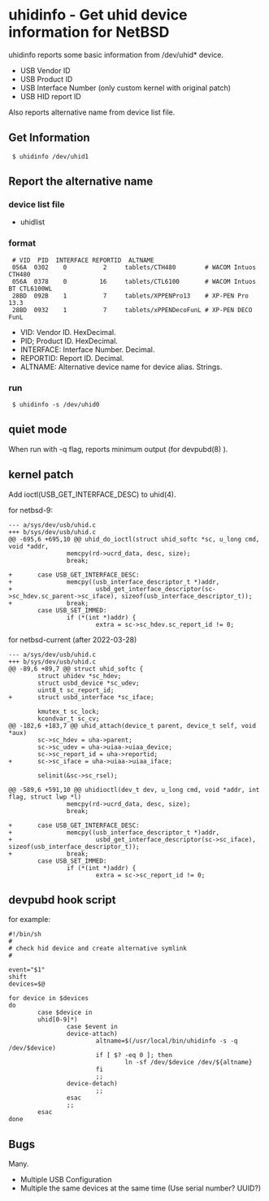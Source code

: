 # uhidinfo - Get uhid device information for NetBSD
uhidinfo reports some basic information from /dev/uhid* device.

   - USB Vendor ID
   - USB Product ID
   - USB Interface Number (only custom kernel with original patch)
   - USB HID report ID

Also reports alternative name from device list file.

## Get Information

```
 $ uhidinfo /dev/uhid1
```
 
## Report the alternative name
### device list file 
 - uhidlist

### format

```
 # VID  PID  INTERFACE REPORTID  ALTNAME
 056A  0302    0          2     tablets/CTH480        # WACOM Intuos CTH480
 056A  0378    0         16     tablets/CTL6100       # WACOM Intuos BT CTL6100WL
 28BD  092B    1          7     tablets/XPPENPro13    # XP-PEN Pro 13.3
 28BD  0932    1          7     tablets/xPPENDecoFunL # XP-PEN DECO FunL
```

 - VID: Vendor ID. HexDecimal.
 - PID; Product ID. HexDecimal.
 - INTERFACE: Interface Number. Decimal.
 - REPORTID: Report ID. Decimal.
 - ALTNAME: Alternative device name for device alias. Strings.

### run

```
 $ uhidinfo -s /dev/uhid0
```

## quiet mode

When run with -q flag, reports minimum output (for devpubd(8) ).

## kernel patch

Add ioctl(USB_GET_INTERFACE_DESC) to uhid(4).

for netbsd-9:
```
--- a/sys/dev/usb/uhid.c
+++ b/sys/dev/usb/uhid.c
@@ -695,6 +695,10 @@ uhid_do_ioctl(struct uhid_softc *sc, u_long cmd, void *addr,
                memcpy(rd->ucrd_data, desc, size);
                break;

+       case USB_GET_INTERFACE_DESC:
+               memcpy((usb_interface_descriptor_t *)addr,
+                       usbd_get_interface_descriptor(sc->sc_hdev.sc_parent->sc_iface), sizeof(usb_interface_descriptor_t));
+               break;
        case USB_SET_IMMED:
                if (*(int *)addr) {
                        extra = sc->sc_hdev.sc_report_id != 0;
```

for netbsd-current (after 2022-03-28)

```
--- a/sys/dev/usb/uhid.c
+++ b/sys/dev/usb/uhid.c
@@ -89,6 +89,7 @@ struct uhid_softc {
        struct uhidev *sc_hdev;
        struct usbd_device *sc_udev;
        uint8_t sc_report_id;
+       struct usbd_interface *sc_iface;

        kmutex_t sc_lock;
        kcondvar_t sc_cv;
@@ -182,6 +183,7 @@ uhid_attach(device_t parent, device_t self, void *aux)
        sc->sc_hdev = uha->parent;
        sc->sc_udev = uha->uiaa->uiaa_device;
        sc->sc_report_id = uha->reportid;
+       sc->sc_iface = uha->uiaa->uiaa_iface;

        selinit(&sc->sc_rsel);

@@ -589,6 +591,10 @@ uhidioctl(dev_t dev, u_long cmd, void *addr, int flag, struct lwp *l)
                memcpy(rd->ucrd_data, desc, size);
                break;

+       case USB_GET_INTERFACE_DESC:
+               memcpy((usb_interface_descriptor_t *)addr,
+                       usbd_get_interface_descriptor(sc->sc_iface), sizeof(usb_interface_descriptor_t));
+               break;
        case USB_SET_IMMED:
                if (*(int *)addr) {
                        extra = sc->sc_report_id != 0;

```

## devpubd hook script

for example:

```
#!/bin/sh
#
# check hid device and create alternative symlink
#

event="$1"
shift
devices=$@

for device in $devices
do
        case $device in
        uhid[0-9]*)
                case $event in
                device-attach)
                        altname=$(/usr/local/bin/uhidinfo -s -q /dev/$device)
                        if [ $? -eq 0 ]; then
                                ln -sf /dev/$device /dev/${altname}
                        fi
                        ;;
                device-detach)
                        ;;
                esac
                ;;
        esac
done

```

## Bugs

Many.

 - Multiple USB Configuration
 - Multiple the same devices at the same time (Use serial number? UUID?)
